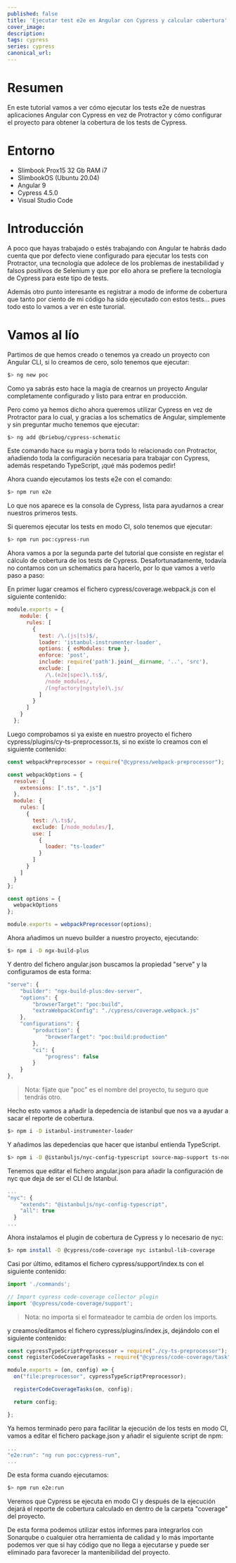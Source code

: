 ```yaml
---
published: false
title: 'Ejecutar test e2e en Angular con Cypress y calcular cobertura'
cover_image:
description:
tags: cypress
series: cypress
canonical_url:
---
```


# Resumen

En este tutorial vamos a ver cómo ejecutar los tests e2e de nuestras aplicaciones Angular con Cypress en vez de Protractor y cómo configurar el proyecto para obtener la cobertura de los tests de Cypress.

# Entorno

- Slimbook Prox15 32 Gb RAM i7
- SlimbookOS (Ubuntu 20.04)
- Angular 9
- Cypress 4.5.0
- Visual Studio Code

# Introducción

A poco que hayas trabajado o estés trabajando con Angular te habrás dado cuenta que por defecto viene configurado para ejecutar los tests con Protractor, una tecnología que adolece de los problemas de inestabilidad y falsos positivos de Selenium y que por ello ahora se prefiere la tecnología de Cypress para este tipo de tests.

Además otro punto interesante es registrar a modo de informe de cobertura que tanto por ciento de mi código ha sido ejecutado con estos tests... pues todo esto lo vamos a ver en este turorial.

# Vamos al lío

Partimos de que hemos creado o tenemos ya creado un proyecto con Angular CLI, si lo creamos de cero, solo tenemos que ejecutar:

```bash
$> ng new poc
```

Como ya sabrás esto hace la magía de crearnos un proyecto Angular completamente configurado y listo para entrar en producción.

Pero como ya hemos dicho ahora queremos utilizar Cypress en vez de Protractor para lo cual, y gracias a los schematics de Angular, simplemente y sin preguntar mucho tenemos que ejecutar:

```bash
$> ng add @briebug/cypress-schematic
```

Este comando hace su magia y borra todo lo relacionado con Protractor, añadiendo toda la configuración necesaria para trabajar con Cypress, además respetando TypeScript, ¡qué más podemos pedir!

Ahora cuando ejecutamos los tests e2e con el comando:

```bash
$> npm run e2e
```

Lo que nos aparece es la consola de Cypress, lista para ayudarnos a crear nuestros primeros tests.

Si queremos ejecutar los tests en modo CI, solo tenemos que ejecutar:

```bash
$> npm run poc:cypress-run
```

Ahora vamos a por la segunda parte del tutorial que consiste en registar el cálculo de cobertura de los tests de Cypress. Desafortunadamente, todavía no contamos con un schematics para hacerlo, por lo que vamos a verlo paso a paso:

En primer lugar creamos el fichero cypress/coverage.webpack.js con el siguiente contenido:

```js
module.exports = {
    module: {
      rules: [
        {
          test: /\.(js|ts)$/,
          loader: 'istanbul-instrumenter-loader',
          options: { esModules: true },
          enforce: 'post',
          include: require('path').join(__dirname, '..', 'src'),
          exclude: [
            /\.(e2e|spec)\.ts$/,
            /node_modules/,
            /(ngfactory|ngstyle)\.js/
          ]
        }
      ]
    }
  };
```

Luego comprobamos si ya existe en nuestro proyecto el fichero cypress/plugins/cy-ts-preprocessor.ts, si no existe lo creamos con el siguiente contenido:

```js
const webpackPreprocessor = require("@cypress/webpack-preprocessor");

const webpackOptions = {
  resolve: {
    extensions: [".ts", ".js"]
  },
  module: {
    rules: [
      {
        test: /\.ts$/,
        exclude: [/node_modules/],
        use: [
          {
            loader: "ts-loader"
          }
        ]
      }
    ]
  }
};

const options = {
  webpackOptions
};

module.exports = webpackPreprocessor(options);

```

Ahora añadimos un nuevo builder a nuestro proyecto, ejecutando:

```bash
$> npm i -D ngx-build-plus
``` 

Y dentro del fichero angular.json buscamos la propiedad "serve" y la configuramos de esta forma:

```js
"serve": {
    "builder": "ngx-build-plus:dev-server",
    "options": {
        "browserTarget": "poc:build",
        "extraWebpackConfig": "./cypress/coverage.webpack.js"
    },
    "configurations": {
        "production": {
            "browserTarget": "poc:build:production"
        },
        "ci": {
            "progress": false
        }
    }
},
```

> Nota: fíjate que "poc" es el nombre del proyecto, tu seguro que tendrás otro.

Hecho esto vamos a añadir la depedencia de istanbul que nos va a ayudar a sacar el reporte de cobertura.

```bash
$> npm i -D istanbul-instrumenter-loader
```

Y añadimos las depedencias que hacer que istanbul entienda TypeScript.

```bash
$> npm i -D @istanbuljs/nyc-config-typescript source-map-support ts-node
```

Tenemos que editar el fichero angular.json para añadir la configuración de nyc que deja de ser el CLI de Istanbul.

```js
...
"nyc": {
    "extends": "@istanbuljs/nyc-config-typescript",
    "all": true
  }
...
```

Ahora instalamos el plugin de cobertura de Cypress y lo necesario de nyc:

```bash
$> npm install -D @cypress/code-coverage nyc istanbul-lib-coverage
```

Casi por último, editamos el fichero cypress/support/index.ts con el siguiente contenido:

```js
import './commands';

// Import cypress code-coverage collector plugin
import '@cypress/code-coverage/support';
```

> Nota: no importa si el formateador te cambia de orden los imports.

y creamos/editamos el fichero cypress/plugins/index.js, dejándolo con el siguiente contenido:

```js
const cypressTypeScriptPreprocessor = require("./cy-ts-preprocessor");
const registerCodeCoverageTasks = require("@cypress/code-coverage/task");

module.exports = (on, config) => {
  on("file:preprocessor", cypressTypeScriptPreprocessor);

  registerCodeCoverageTasks(on, config);

  return config;

};

```

Ya hemos terminado pero para facilitar la ejecución de los tests en modo CI, vamos a editar el fichero package.json y añadir el siguiente script de npm:

```js
...
"e2e:run": "ng run poc:cypress-run",
...
```

De esta forma cuando ejecutamos:

```bash
$> npm run e2e:run
```

Veremos que Cypress se ejecuta en modo CI y después de la ejecución dejará el reporte de cobertura calculado en dentro de la carpeta "coverage" del proyecto.

De esta forma podemos utilizar estos informes para integrarlos con Sonarqube o cualquier otra herramienta de calidad y lo más importante podemos ver que si hay código que no llega a ejecutarse y puede ser eliminado para favorecer la mantenibilidad del proyecto.